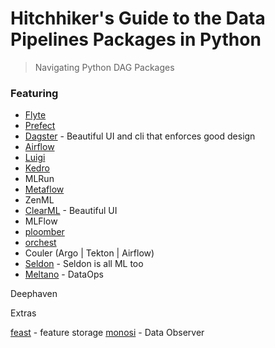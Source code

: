 # Hitchhiker's Guide to the Data Pipelines Packages in Python
> Navigating Python DAG Packages

### Featuring
* [Flyte](https://github.com/flyteorg/flyte)
* [Prefect](https://github.com/PrefectHQ/prefect)
* [Dagster](https://github.com/dagster-io/dagster) - Beautiful UI and cli that enforces good design 
* [Airflow](https://github.com/apache/airflow)
* [Luigi](https://github.com/spotify/luigi)
* [Kedro](https://github.com/kedro-org/kedro)
* MLRun
* [Metaflow](https://github.com/Netflix/metaflow)
* ZenML
* [ClearML](https://github.com/allegroai/clearml) - Beautiful UI
* MLFlow 
* [ploomber](https://github.com/ploomber/ploomber)
* [orchest](https://github.com/orchest/orchest)
* Couler (Argo | Tekton | Airflow)
* [Seldon](https://github.com/SeldonIO/seldon-core) - Seldon is all ML too
* [Meltano](https://github.com/meltano/meltano) - DataOps


Deephaven

Extras

[feast](https://github.com/feast-dev/feast) - feature storage
[monosi](https://github.com/monosidev/monosi) - Data Observer 


